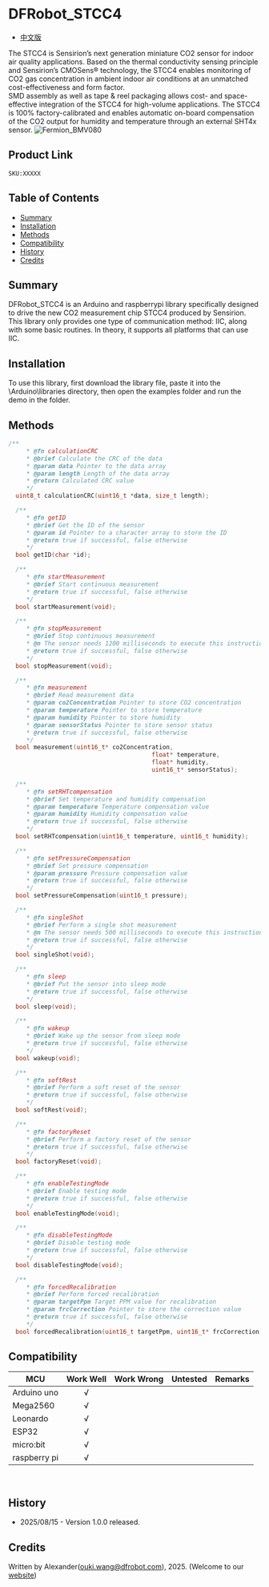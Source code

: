 # DFRobot_STCC4

- [中文版](./README_CN.md)

The STCC4 is Sensirion’s next generation miniature CO2 sensor for indoor air quality applications. Based on the
thermal conductivity sensing principle and Sensirion’s CMOSens® technology, the STCC4 enables monitoring
of CO2 gas concentration in ambient indoor air conditions at an unmatched cost-effectiveness and form factor.<br>
SMD assembly as well as tape & reel packaging allows cost- and space-effective integration of the STCC4 for
high-volume applications. The STCC4 is 100% factory-calibrated and enables automatic on-board
compensation of the CO2 output for humidity and temperature through an external SHT4x sensor.
![Fermion_BMV080](image/Fermion_BMV080.JPG)
 
## Product Link
    SKU:XXXXX

## Table of Contents

  * [Summary](#summary)
  * [Installation](#installation)
  * [Methods](#methods)
  * [Compatibility](#compatibility)
  * [History](#history)
  * [Credits](#credits)

## Summary

DFRobot_STCC4 is an Arduino and raspberrypi library specifically designed to drive the new CO2 measurement chip STCC4 produced by Sensirion. <br>
This library only provides one type of communication method: IIC, along with some basic routines. In theory, it supports all platforms that can use IIC.

## Installation

To use this library, first download the library file, paste it into the \Arduino\libraries directory, then open the examples folder and run the demo in the folder.


## Methods

```C++
/**
     * @fn calculationCRC
     * @brief Calculate the CRC of the data
     * @param data Pointer to the data array
     * @param length Length of the data array
     * @return Calculated CRC value
     */
  uint8_t calculationCRC(uint16_t *data, size_t length);

  /**
     * @fn getID
     * @brief Get the ID of the sensor
     * @param id Pointer to a character array to store the ID
     * @return true if successful, false otherwise
     */
  bool getID(char *id);

  /**
     * @fn startMeasurement
     * @brief Start continuous measurement
     * @return true if successful, false otherwise
     */
  bool startMeasurement(void);

  /**
     * @fn stopMeasurement
     * @brief Stop continuous measurement
     * @n The sensor needs 1200 milliseconds to execute this instruction.
     * @return true if successful, false otherwise
     */
  bool stopMeasurement(void);

  /**
     * @fn measurement
     * @brief Read measurement data
     * @param co2Concentration Pointer to store CO2 concentration
     * @param temperature Pointer to store temperature
     * @param humidity Pointer to store humidity
     * @param sensorStatus Pointer to store sensor status
     * @return true if successful, false otherwise
     */
  bool measurement(uint16_t* co2Concentration, 
                                        float* temperature, 
                                        float* humidity, 
                                        uint16_t* sensorStatus);

  /**
     * @fn setRHTcompensation
     * @brief Set temperature and humidity compensation
     * @param temperature Temperature compensation value
     * @param humidity Humidity compensation value
     * @return true if successful, false otherwise
     */
  bool setRHTcompensation(uint16_t temperature, uint16_t humidity);

  /**
     * @fn setPressureCompensation
     * @brief Set pressure compensation
     * @param pressure Pressure compensation value
     * @return true if successful, false otherwise
     */
  bool setPressureCompensation(uint16_t pressure);

  /**
     * @fn singleShot
     * @brief Perform a single shot measurement
     * @n The sensor needs 500 milliseconds to execute this instruction.
     * @return true if successful, false otherwise
     */
  bool singleShot(void);

  /**
     * @fn sleep
     * @brief Put the sensor into sleep mode
     * @return true if successful, false otherwise
     */
  bool sleep(void);

  /**
     * @fn wakeup
     * @brief Wake up the sensor from sleep mode
     * @return true if successful, false otherwise
     */
  bool wakeup(void);

  /**
     * @fn softRest
     * @brief Perform a soft reset of the sensor
     * @return true if successful, false otherwise
     */
  bool softRest(void);

  /**
     * @fn factoryReset
     * @brief Perform a factory reset of the sensor
     * @return true if successful, false otherwise
     */
  bool factoryReset(void);

  /**
     * @fn enableTestingMode
     * @brief Enable testing mode
     * @return true if successful, false otherwise
     */
  bool enableTestingMode(void);

  /**
     * @fn disableTestingMode
     * @brief Disable testing mode
     * @return true if successful, false otherwise
     */
  bool disableTestingMode(void);

  /**
     * @fn forcedRecalibration
     * @brief Perform forced recalibration
     * @param targetPpm Target PPM value for recalibration
     * @param frcCorrection Pointer to store the correction value
     * @return true if successful, false otherwise
     */
  bool forcedRecalibration(uint16_t targetPpm, uint16_t* frcCorrection);
```

## Compatibility

MCU                | Work Well    | Work Wrong   | Untested    | Remarks
------------------ | :----------: | :----------: | :---------: | -----
Arduino uno        |      √       |              |             | 
Mega2560           |      √       |              |             | 
Leonardo           |      √       |              |             | 
ESP32              |      √       |              |             | 
micro:bit          |      √       |              |             | 
raspberry pi       |      √       |              |             |     
<br>

## History

- 2025/08/15 - Version 1.0.0 released.

## Credits

Written by Alexander(ouki.wang@dfrobot.com), 2025. (Welcome to our [website](https://www.dfrobot.com/))
